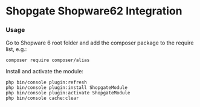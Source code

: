 # Shopgate Shopware62 Integration

### Usage

Go to Shopware 6 root folder and add the composer package to the require list, e.g.:
```
composer require composer/alias
```

Install and activate the module:
```
php bin/console plugin:refresh
php bin/console plugin:install ShopgateModule
php bin/console plugin:activate ShopgateModule
php bin/console cache:clear
```
